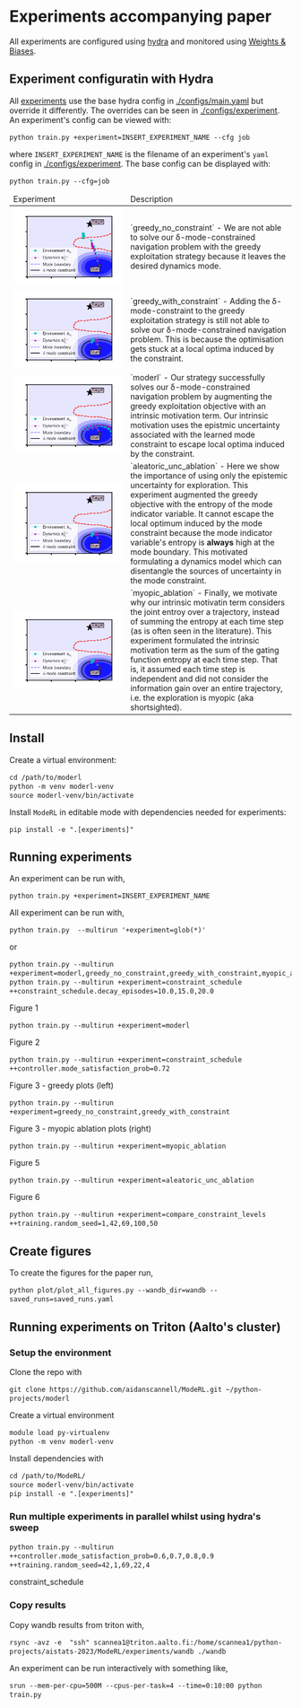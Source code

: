 # Experiments accompanying paper
All experiments are configured using [hydra](https://hydra.cc/) and monitored using [Weights & Biases](https://wandb.ai/site).

## Experiment configuratin with Hydra
All [experiments](./configs/experiment) use the base hydra
config in [./configs/main.yaml](./configs/main.yaml) but override it differently.
The overrides can be seen in [./configs/experiment](./configs/experiment).
An experiment's config can be viewed with:
``` shell
python train.py +experiment=INSERT_EXPERIMENT_NAME --cfg job
```
where `INSERT_EXPERIMENT_NAME` is the filename of an experiment's `yaml` config in [./configs/experiment](./configs/experiment).
The base config can be displayed with:
``` shell
python train.py --cfg=job
```

<table class=".table" style="width:100%">
  <thead>
  <tr>
    <td>Experiment</td>
    <td>Description</td>
    </tr>
  </thead>
  <tbody>
  <tr>
    <td style="width:10%">
<img src="https://github.com/aidanscannell/moderl/blob/master/experiments/gifs/initial-submission/greedy-no-constraint.gif" alt="<b>Greedy exploitation WITHOUT mode constraint</b>"> </td>
    <td style="width:10%">
     `greedy_no_constraint` - We are not able to solve our δ-mode-constrained navigation problem with the greedy exploitation strategy because it leaves the desired dynamics mode.</td>
  </tr>
  <tr>
    <td style="width:10%">
<img src="https://github.com/aidanscannell/moderl/blob/master/experiments/gifs/initial-submission/greedy-with-constraint.gif" alt="<b>Greedy exploitation WITH mode constraint</b>"> </td>
    <td style="width:10%">
    `greedy_with_constraint` - Adding the δ-mode-constraint to the greedy exploitation strategy is still not able to solve our δ-mode-constrained navigation problem. This is because the optimisation gets stuck at a local optima induced by the constraint.
     </td>
  </tr>
  <tr>
    <td style="width:10%">
<img src="https://github.com/aidanscannell/moderl/blob/master/experiments/gifs/initial-submission/moderl-exploration.gif" alt="<b>ModeRL (ours)</b>"> </td>
    <td style="width:10%">
    `moderl` - Our strategy successfully solves our δ-mode-constrained navigation problem by augmenting the greedy exploitation objective with an intrinsic motivation term. Our intrinsic motivation uses the epistmic uncertainty associated with the learned mode constraint to escape local optima induced by the constraint.
     </td>
  </tr>
  <tr>
    <td style="width:10%">
<img src="https://github.com/aidanscannell/moderl/blob/master/experiments/gifs/initial-submission/aleatoric-uncertainty.gif" alt="<b>Aleatoric uncertainty (ablation)</b>"> </td>
    <td style="width:10%">
`aleatoric_unc_ablation` - Here we show the importance of using only the epistemic uncertainty for exploration. This experiment augmented the greedy objective with the entropy of the mode indicator variable. It cannot escape the local optimum induced by the mode constraint because the mode indicator variable's entropy is <b>always</b> high at the mode boundary. This motivated formulating a dynamics model which can disentangle the sources of uncertainty in the mode constraint.
     </td>
  </tr>
  <tr>
    <td style="width:10%">
<img src="https://github.com/aidanscannell/moderl/blob/master/experiments/gifs/initial-submission/myopic-moderl.gif" alt="<b>Myopic intrinsic exploration (ablation)</b>"> </td>
    <td style="width:10%">
    `myopic_ablation` - Finally, we motivate why our intrinsic motivatin term considers the joint entroy over a trajectory, instead of summing the entropy at each time step (as is often seen in the literature). This experiment formulated the intrinsic motivation term as the sum of the gating function entropy at each time step. That is, it assumed each time step is independent and did not consider the information gain over an entire trajectory, i.e. the exploration is myopic (aka shortsighted).
     </td>
  </tr>
  </tbody>
</table>



<!-- The experiments in [./configs/experiment](./configs/experiment) are as follows: -->
<!-- - greedy_no_constraint -->
<!--     - Greedy exploitation strategy with no mode constraint -->
<!-- - greedy_with_constraint -->
<!--     - Greedy exploitation strategy with mode constraint -->
<!-- - moderl -->
<!--     - ModeRL's main strategy which uses the joint entropy of the gating function over a trajectory -->
<!-- - myopic_ablation -->
<!--     - Myopic strategy which uses the mean of the gating function's entropy at each state -->
<!-- - aleatoric_unc_ablation -->
<!--     - Uses the entropy of the mode indicator variable which represents aleatoric uncertainty -->
<!-- - constraint_schedule -->
<!--     - Uses an exponentially decaying schedule on the constraint level $\delta$ to tighten the constraint during training -->
<!-- - compare_constraint_levels -->
<!--     - Runs a sweep over constraint levels, i.e. it runs separate experiments for $\delta \in \{0.5, 0.4, 0.3, 0.2, 0.1\}$ -->

## Install
Create a virtual environment:
```
cd /path/to/moderl
python -m venv moderl-venv
source moderl-venv/bin/activate
```
Install `ModeRL` in editable mode with dependencies needed for experiments:
```
pip install -e ".[experiments]"
```

## Running experiments
An experiment can be run with,
``` shell
python train.py +experiment=INSERT_EXPERIMENT_NAME
```
All experiment can be run with,
``` shell
python train.py  --multirun '+experiment=glob(*)'
```
or
``` shell
python train.py --multirun +experiment=moderl,greedy_no_constraint,greedy_with_constraint,myopic_ablation,aleatoric_unc_ablation
python train.py --multirun +experiment=constraint_schedule ++constraint_schedule.decay_episodes=10.0,15.0,20.0
```
Figure 1
``` shell
python train.py --multirun +experiment=moderl
```
Figure 2
``` shell
python train.py --multirun +experiment=constraint_schedule ++controller.mode_satisfaction_prob=0.72
```
Figure 3 - greedy  plots (left)
``` shell
python train.py --multirun +experiment=greedy_no_constraint,greedy_with_constraint
```
Figure 3 - myopic ablation plots (right)
``` shell
python train.py --multirun +experiment=myopic_ablation
```
Figure 5
``` shell
python train.py --multirun +experiment=aleatoric_unc_ablation
```
Figure 6
``` shell
python train.py --multirun +experiment=compare_constraint_levels ++training.random_seed=1,42,69,100,50
```


## Create figures
To create the figures for the paper run,
``` shell
python plot/plot_all_figures.py --wandb_dir=wandb --saved_runs=saved_runs.yaml
```




## Running experiments on Triton (Aalto's cluster)
### Setup the environment
Clone the repo with
``` shell
git clone https://github.com/aidanscannell/ModeRL.git ~/python-projects/moderl
```
Create a virtual environment
``` shell
module load py-virtualenv
python -m venv moderl-venv
```
Install dependencies with
``` shell
cd /path/to/ModeRL/
source moderl-venv/bin/activate
pip install -e ".[experiments]"
```
### Run multiple experiments in parallel whilst using hydra's sweep
``` shell
python train.py --multirun ++controller.mode_satisfaction_prob=0.6,0.7,0.8,0.9 ++training.random_seed=42,1,69,22,4
```

constraint_schedule
### Copy results
Copy wandb results from triton with,
``` shell
rsync -avz -e  "ssh" scannea1@triton.aalto.fi:/home/scannea1/python-projects/aistats-2023/ModeRL/experiments/wandb ./wandb
```

An experiment can be run interactively with something like,
``` shell
srun --mem-per-cpu=500M --cpus-per-task=4 --time=0:10:00 python train.py
```
